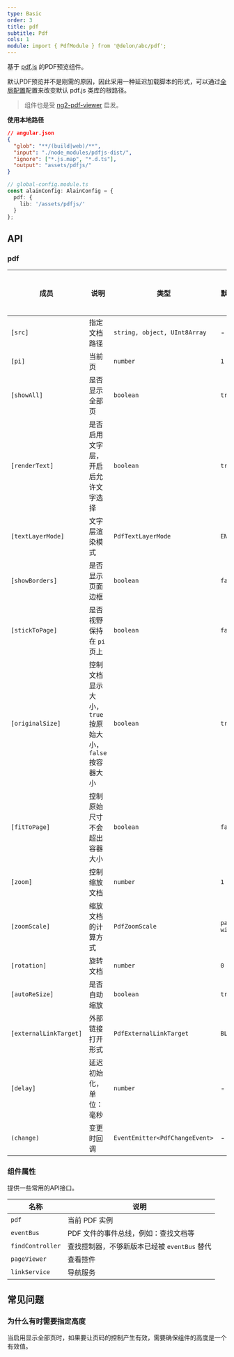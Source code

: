 ```yaml
---
type: Basic
order: 3
title: pdf
subtitle: Pdf
cols: 1
module: import { PdfModule } from '@delon/abc/pdf';
---
```


基于 [pdf.js](https://mozilla.github.io/pdf.js/) 的PDF预览组件。

默认PDF预览并不是刚需的原因，因此采用一种延迟加载脚本的形式，可以通过[全局配置](/docs/global-config)配置来改变默认 pdf.js 类库的根路径。

> 组件也是受 [ng2-pdf-viewer](https://github.com/VadimDez/ng2-pdf-viewer) 启发。

**使用本地路径**

```json
// angular.json
{
  "glob": "**/(build|web)/**",
  "input": "./node_modules/pdfjs-dist/",
  "ignore": ["*.js.map", "*.d.ts"],
  "output": "assets/pdfjs/"
}
```

```ts
// global-config.module.ts
const alainConfig: AlainConfig = {
  pdf: {
    lib: '/assets/pdfjs/'
  }
};
```

## API

### pdf

| 成员 | 说明 | 类型 | 默认值 | 全局配置 |
|----|----|----|-----|------|
| `[src]` | 指定文档路径 | `string, object, UInt8Array` | - | - |
| `[pi]` | 当前页 | `number` | `1` | - |
| `[showAll]` | 是否显示全部页 | `boolean` | `true` | ✅ |
| `[renderText]` | 是否启用文字层，开启后允许文字选择 | `boolean` | `true` | ✅ |
| `[textLayerMode]` | 文字层渲染模式 | `PdfTextLayerMode` | `ENABLE` | - |
| `[showBorders]` | 是否显示页面边框 | `boolean` | `false` | ✅ |
| `[stickToPage]` | 是否视野保持在 `pi` 页上 | `boolean` | `false` | - |
| `[originalSize]` | 控制文档显示大小，`true` 按原始大小，`false` 按容器大小 | `boolean` | `true` | ✅ |
| `[fitToPage]` | 控制原始尺寸不会超出容器大小 | `boolean` | `false` | ✅ |
| `[zoom]` | 控制缩放文档 | `number` | `1` | - |
| `[zoomScale]` | 缩放文档的计算方式 | `PdfZoomScale` | `page-width` | - |
| `[rotation]` | 旋转文档 | `number` | `0` | - |
| `[autoReSize]` | 是否自动缩放 | `boolean` | `true` | ✅ |
| `[externalLinkTarget]` | 外部链接打开形式 | `PdfExternalLinkTarget` | `BLANK` | - |
| `[delay]` | 延迟初始化，单位：毫秒 | `number` | - | - |
| `(change)` | 变更时回调 | `EventEmitter<PdfChangeEvent>` | - | - |

### 组件属性

提供一些常用的API接口。

| 名称 | 说明 |
| --- | ---- |
| `pdf` | 当前 PDF 实例 |
| `eventBus` | PDF 文件的事件总线，例如：查找文档等 |
| `findController` | 查找控制器，不够新版本已经被 `eventBus` 替代 |
| `pageViewer` | 查看控件 |
| `linkService` | 导航服务 |

## 常见问题

### 为什么有时需要指定高度

当启用显示全部页时，如果要让页码的控制产生有效，需要确保组件的高度是一个有效值。
